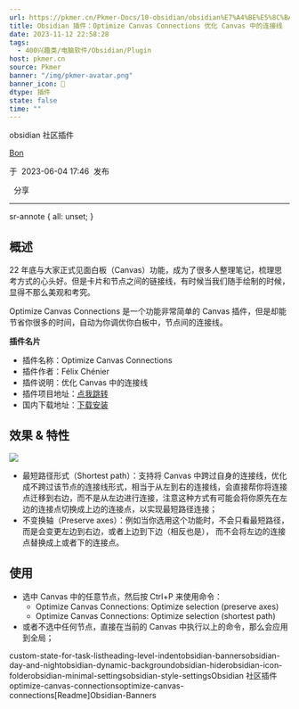 ```yaml
---
url: https://pkmer.cn/Pkmer-Docs/10-obsidian/obsidian%E7%A4%BE%E5%8C%BA%E6%8F%92%E4%BB%B6/optimize-canvas-connections/
title: Obsidian 插件：Optimize Canvas Connections 优化 Canvas 中的连接线
date: 2023-11-12 22:58:28
tags:
  - 400兴趣类/电脑软件/Obsidian/Plugin
host: pkmer.cn
source: Pkmer
banner: "/img/pkmer-avatar.png"
banner_icon: 🔖
dtype: 插件
state: false
time: ""
---
```

<div class="menu-toggle"> <SidebarToggle client:idle ></SidebarToggle> </div>

obsidian 社区插件

[Bon](https://pkmer.cn/authors/bon)

于  2023-06-04 17:46  发布

  分享

* * *

sr-annote { all: unset; }

## 概述

22 年底与大家正式见面白板（Canvas）功能，成为了很多人整理笔记，梳理思考方式的心头好。但是卡片和节点之间的链接线，有时候当我们随手绘制的时候，显得不那么美观和考究。

Optimize Canvas Connections 是一个功能非常简单的 Canvas 插件，但是却能节省你很多的时间，自动为你调优你白板中，节点间的连接线。

**插件名片**

*   插件名称：Optimize Canvas Connections
*   插件作者：Félix Chénier
*   插件说明：优化 Canvas 中的连接线
*   插件项目地址：[点我跳转](https://github.com/felixchenier/obsidian-optimize-canvas-connections)
*   国内下载地址：[下载安装](https://pkmer.cn/products/plugin/pluginMarket/?optimize-canvas-connections)

## 效果 & 特性

![](https://cdn.pkmer.cn/images/20230514141810.png!pkmer)

*   最短路径形式（Shortest path）：支持将 Canvas 中跨过自身的连接线，优化成不跨过该节点的连接线形式，相当于从左到右的连接线，会直接帮你将连接点迁移到右边，而不是从左边进行连接，注意这种方式有可能会将你原先在左边的连接点切换成上边的连接点，以实现最短路径连接；
*   不变换轴（Preserve axes）：例如当你选用这个功能时，不会只看最短路径，而是会变更左边到右边，或者上边到下边（相反也是）， 而不会将左边的连接点替换成上或者下的连接点。

## 使用

*   选中 Canvas 中的任意节点，然后按 Ctrl+P 来使用命令：
    *   Optimize Canvas Connections: Optimize selection (preserve axes)
    *   Optimize Canvas Connections: Optimize selection (shortest path)
*   或者不选中任何节点，直接在当前的 Canvas 中执行以上的命令，那么会应用到全局；

custom-state-for-task-listheading-level-indentobsidian-bannersobsidian-day-and-nightobsidian-dynamic-backgroundobsidian-hiderobsidian-icon-folderobsidian-minimal-settingsobsidian-style-settingsObsidian 社区插件 optimize-canvas-connectionsoptimize-canvas-connections[Readme]Obsidian-Banners